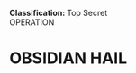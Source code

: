 <span style="display:block;"><strong>Classification: </strong>Top Secret</span>
<span style="display:block;">OPERATION</span>
<h1>OBSIDIAN HAIL</h1>
